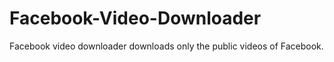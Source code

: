 # Facebook-Video-Downloader
Facebook video downloader downloads only the public videos of Facebook.
